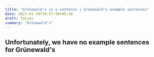 ```yaml
---
title: "Grünewald's in a sentence | Grünewald's example sentences"
date: 2021-01-20T19:57:50+05:30
draft: falses
summary: "Grünewald's"
---
```

## Unfortunately, we have no example sentences for Grünewald's                 
